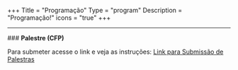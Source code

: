 +++
Title = "Programação"
Type = "program"
Description = "Programação!"
icons = "true"
+++

<hr/>
### <b>Palestre (CFP)</b>

Para submeter acesse o link e veja as instruções: [Link para Submissão de Palestras](https://www.papercall.io/devopsdaysbelem2022)

